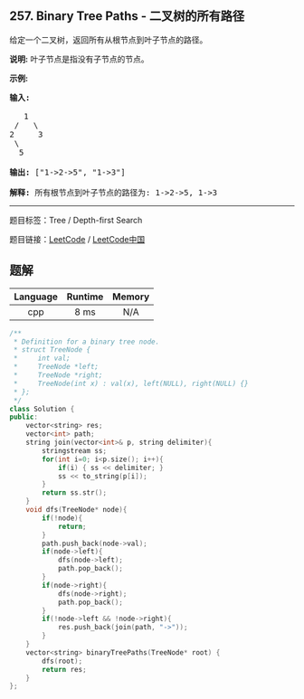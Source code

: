 ## 257. Binary Tree Paths - 二叉树的所有路径

<!--If you want to use the English description, use `question.content` instead-->

<p>给定一个二叉树，返回所有从根节点到叶子节点的路径。</p>

<p><strong>说明:</strong>&nbsp;叶子节点是指没有子节点的节点。</p>

<p><strong>示例:</strong></p>

<pre><strong>输入:</strong>

   1
 /   \
2     3
 \
  5

<strong>输出:</strong> [&quot;1-&gt;2-&gt;5&quot;, &quot;1-&gt;3&quot;]

<strong>解释:</strong> 所有根节点到叶子节点的路径为: 1-&gt;2-&gt;5, 1-&gt;3</pre>



-----

题目标签：Tree / Depth-first Search

题目链接：[LeetCode](https://leetcode.com/problems/binary-tree-paths/description/)  /  [LeetCode中国](https://leetcode-cn.com/problems/binary-tree-paths/description/)

## 题解



| Language | Runtime | Memory |
|:---:|:---:|:---:|
| cpp  | 8  ms | N/A |

```cpp
/**
 * Definition for a binary tree node.
 * struct TreeNode {
 *     int val;
 *     TreeNode *left;
 *     TreeNode *right;
 *     TreeNode(int x) : val(x), left(NULL), right(NULL) {}
 * };
 */
class Solution {
public:
    vector<string> res;
    vector<int> path;
    string join(vector<int>& p, string delimiter){
        stringstream ss;
        for(int i=0; i<p.size(); i++){
            if(i) { ss << delimiter; }
            ss << to_string(p[i]);
        }
        return ss.str();
    }
    void dfs(TreeNode* node){
        if(!node){
            return;
        }
        path.push_back(node->val);
        if(node->left){
            dfs(node->left);
            path.pop_back();
        }
        if(node->right){
            dfs(node->right);
            path.pop_back();
        }
        if(!node->left && !node->right){
            res.push_back(join(path, "->"));
        }
    }
    vector<string> binaryTreePaths(TreeNode* root) {
        dfs(root);
        return res;
    }
};
```
